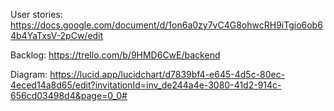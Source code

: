 User stories: https://docs.google.com/document/d/1on6a0zy7vC4G8ohwcRH9iTgio6ob64b4YaTxsV-2pCw/edit

Backlog: https://trello.com/b/9HMD6CwE/backend

Diagram: https://lucid.app/lucidchart/d7839bf4-e645-4d5c-80ec-4eced14a8d65/edit?invitationId=inv_de244a4e-3080-41d2-914c-656cd03498d4&page=0_0#
